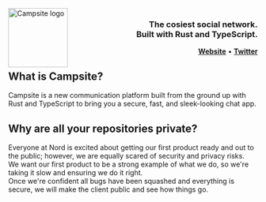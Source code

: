 <picture>
	<source media="(prefers-color-scheme: light)" srcset="https://github.com/campsite-chat/.github/assets/59417077/2a6244f5-bcb5-4c42-af92-a41e8a2e0a77">
	<img align="left" height="120" src="https://github.com/campsite-chat/.github/assets/59417077/2a6244f5-bcb5-4c42-af92-a41e8a2e0a77" alt="Campsite logo" style="float: left;"/>
</picture>
<h3 align="right">The cosiest social network. <br> Built with Rust and TypeScript.</h3> 

<p align="right">
  <strong><a href="https://campsite.chat">Website</a></strong>
  •
  <strong><a href="https://twitter.com/campsitechat">Twitter</a></strong>
</p>
<div class="clear"></div>

## What is Campsite?
Campsite is a new communication platform built from the ground up with Rust and TypeScript to bring you a secure, fast, and sleek-looking chat app.  

## Why are all your repositories private?
Everyone at Nord is excited about getting our first product ready and out to the public; however, we are equally scared of security and privacy risks.  
We want our first product to be a strong example of what we do, so we're taking it slow and ensuring we do it right.  
Once we're confident all bugs have been squashed and everything is secure, we will make the client public and see how things go.
